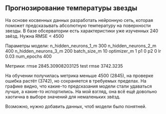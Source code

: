 ## Прогнозирование температуры звезды

На основе косвенных данных разработать нейронную сеть, которая поможет предсказывать абсолютную температуру на поверхности звезды.
В базе обсерватории есть характеристики уже изученных 240 звёзд.
Нужна RMSE < 4500

Параметры модели:
n_hidden_neurons_1_m 300 
n_hidden_neurons_2_m 400 
n_hidden_neurons_3_m 200 
batch_size_m 10 
optimizer_m 1 
p1 0 
p2 0 
lr 0.03 
num_epochs 400 

Метрики:
rmse 2845.30908203125 
test rmse 3742.3235

На обучении получилась метрика меньше 4500 (2845), на проверке ошибка растёт (3742), но сохраняется в требуемых пределах. На графике видно, что какие-то предсказания модели стали удаваться лучше, а какие-то испортились. На мой взгляд, она всё ещё довольно хаотична в выборе значений для немаленьких звёзд.

Возможно, нужно добавить данных, чтоб модели было понятней.
